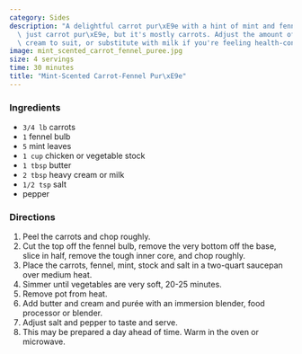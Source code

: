 ```yaml
---
category: Sides
description: "A delightful carrot pur\xE9e with a hint of mint and fennel. This isn't\
  \ just carrot pur\xE9e, but it's mostly carrots. Adjust the amount of butter and\
  \ cream to suit, or substitute with milk if you're feeling health-conscious."
image: mint_scented_carrot_fennel_puree.jpg
size: 4 servings
time: 30 minutes
title: "Mint-Scented Carrot-Fennel Pur\xE9e"
---
```

### Ingredients

* `3/4 lb` carrots
* `1` fennel bulb
* `5` mint leaves
* `1 cup` chicken or vegetable stock
* `1 tbsp` butter
* `2 tbsp` heavy cream or milk
* `1/2 tsp` salt
* pepper

### Directions

1. Peel the carrots and chop roughly.
2. Cut the top off the fennel bulb, remove the very bottom off the base, slice in half, remove the tough inner core, and chop roughly.
3. Place the carrots, fennel, mint, stock and salt in a two-quart saucepan over medium heat.
4. Simmer until vegetables are very soft, 20-25 minutes.
5. Remove pot from heat.
6. Add butter and cream and purée with an immersion blender, food processor or blender.
7. Adjust salt and pepper to taste and serve.
8. This may be prepared a day ahead of time. Warm in the oven or microwave.